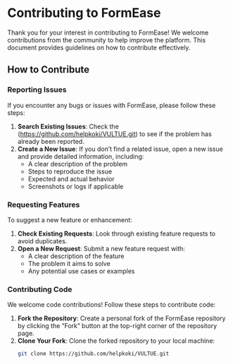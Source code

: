# Contributing to FormEase

Thank you for your interest in contributing to FormEase! We welcome contributions from the community to help improve the platform. This document provides guidelines on how to contribute effectively.

## How to Contribute

### Reporting Issues

If you encounter any bugs or issues with FormEase, please follow these steps:

1. **Search Existing Issues**: Check the (https://github.com/helpkoki/VULTUE.git) to see if the problem has already been reported.
2. **Create a New Issue**: If you don’t find a related issue, open a new issue and provide detailed information, including:
   - A clear description of the problem
   - Steps to reproduce the issue
   - Expected and actual behavior
   - Screenshots or logs if applicable

### Requesting Features

To suggest a new feature or enhancement:

1. **Check Existing Requests**: Look through existing feature requests to avoid duplicates.
2. **Open a New Request**: Submit a new feature request with:
   - A clear description of the feature
   - The problem it aims to solve
   - Any potential use cases or examples

### Contributing Code

We welcome code contributions! Follow these steps to contribute code:

1. **Fork the Repository**: Create a personal fork of the FormEase repository by clicking the “Fork” button at the top-right corner of the repository page.
2. **Clone Your Fork**: Clone the forked repository to your local machine:
   ```bash
   git clone https://github.com/helpkoki/VULTUE.git


